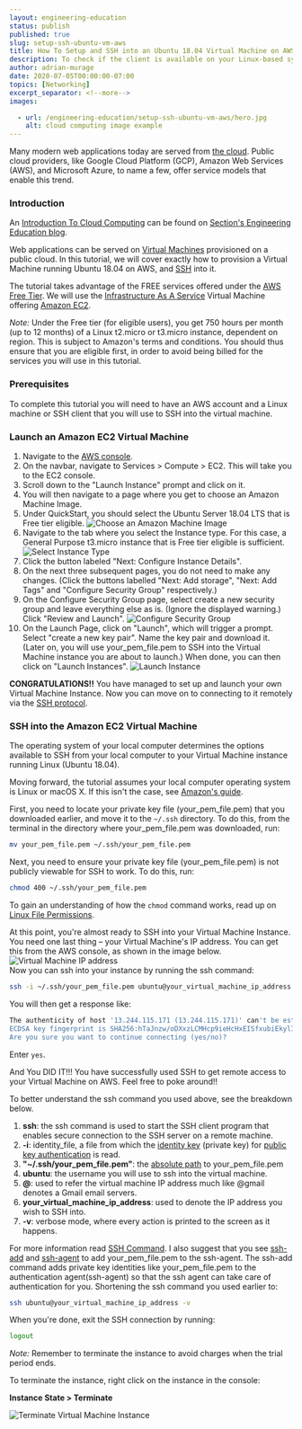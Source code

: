 ```yaml
---
layout: engineering-education
status: publish
published: true
slug: setup-ssh-ubuntu-vm-aws
title: How To Setup and SSH into an Ubuntu 18.04 Virtual Machine on AWS
description: To check if the client is available on your Linux-based system, you will need to connect to an AWS account and a Linux machine or SSH client that you will use to SSH into the virtual machine.
author: adrian-murage
date: 2020-07-05T00:00:00-07:00
topics: [Networking]
excerpt_separator: <!--more-->
images:

  - url: /engineering-education/setup-ssh-ubuntu-vm-aws/hero.jpg
    alt: cloud computing image example
---
```

Many modern web applications today are served from [the cloud](https://en.wikipedia.org/wiki/Cloud_computing). Public cloud providers, like Google Cloud Platform (GCP), Amazon Web Services (AWS), and Microsoft Azure, to name a few, offer service models that enable this trend.
<!--more-->

### Introduction
An [Introduction To Cloud Computing](/engineering-education/introduction-to-cloud-computing/) can be found on [Section's Engineering Education blog](/engineering-education/).

Web applications can be served on [Virtual Machines](https://en.wikipedia.org/wiki/Virtual_machine) provisioned on a public cloud. In this tutorial, we will cover exactly how to provision a Virtual Machine running Ubuntu 18.04 on AWS, and [SSH](https://en.wikipedia.org/wiki/Secure_Shell) into it.

The tutorial takes advantage of the FREE services offered under the [AWS Free Tier](https://aws.amazon.com/free/?all-free-tier.sort-by=item.additionalFields.SortRank&all-free-tier.sort-order=asc). We will use the [Infrastructure As A Service](https://en.wikipedia.org/wiki/Infrastructure_as_a_service) Virtual Machine offering [Amazon EC2](https://aws.amazon.com/ec2/?did=ft_card&trk=ft_card).

*Note:* Under the Free tier (for eligible users), you get 750 hours per month (up to 12 months) of a Linux t2.micro or t3.micro instance, dependent on region. This is subject to Amazon's terms and conditions. You should thus ensure that you are eligible first, in order to avoid being billed for the services you will use in this tutorial.

### Prerequisites
To complete this tutorial you will need to have an AWS account and a Linux machine or SSH client that you will use to SSH into the virtual machine.

### Launch an Amazon EC2 Virtual Machine
1. Navigate to the [AWS console](https://console.aws.amazon.com/).
2. On the navbar, navigate to Services > Compute > EC2. This will take you to the EC2 console.
3. Scroll down to the "Launch Instance" prompt and click on it.
4. You will then navigate to a page where you get to choose an Amazon Machine Image.
5. Under QuickStart, you should select the Ubuntu Server 18.04 LTS that is Free tier eligible.
![Choose an Amazon Machine Image](/engineering-education/setup-ssh-ubuntu-vm-aws/ami.png)
6. Navigate to the tab where you select the Instance type. For this case, a General Purpose t3.micro instance that is Free tier eligible is sufficient.
![Select Instance Type](/engineering-education/setup-ssh-ubuntu-vm-aws/instance_type.png)
7. Click the button labeled "Next: Configure Instance Details".
8. On the next three subsequent pages, you do not need to make any changes. (Click the buttons labelled "Next: Add storage", "Next: Add Tags" and "Configure Security Group" respectively.)
9. On the Configure Security Group page, select create a new security group and leave everything else as is. (Ignore the displayed warning.) Click "Review and Launch".
![Configure Security Group](/engineering-education/setup-ssh-ubuntu-vm-aws/configure_security_group.png)
10. On the Launch Page, click on "Launch", which will trigger a prompt. Select "create a new key pair". Name the key pair and download it. (Later on, you will use your_pem_file.pem to SSH into the Virtual Machine instance you are about to launch.) When done, you can then click on "Launch Instances".
![Launch Instance](/engineering-education/setup-ssh-ubuntu-vm-aws/launch_instance.png)

**CONGRATULATIONS!!** You have managed to set up and launch your own Virtual Machine Instance.
Now you can move on to connecting to it remotely via the [SSH protocol](https://www.ssh.com/ssh/protocol/).

### SSH into the Amazon EC2 Virtual Machine
The operating system of your local computer determines the options available to SSH from your local computer to your Virtual Machine instance running Linux (Ubuntu 18.04).

Moving forward, the tutorial assumes your local computer operating system is Linux or macOS X. If this isn't the case, see [Amazon's guide](https://docs.aws.amazon.com/AWSEC2/latest/UserGuide/AccessingInstances.html?icmpid=docs_ec2_console).

First, you need to locate your private key file (your_pem_file.pem) that you downloaded earlier, and move it to the `~/.ssh` directory. To do this, from the terminal in the directory where your_pem_file.pem was downloaded, run:

```bash
mv your_pem_file.pem ~/.ssh/your_pem_file.pem
```

Next, you need to ensure your private key file (your_pem_file.pem) is not publicly viewable for SSH to work. To do this, run:

```bash
chmod 400 ~/.ssh/your_pem_file.pem
```

To gain an understanding of how the `chmod` command works, read up on [Linux File Permissions](https://www.linux.com/training-tutorials/understanding-linux-file-permissions/).

At this point, you're almost ready to SSH into your Virtual Machine Instance. You need one last thing – your Virtual Machine's IP address. You can get this from the AWS console, as shown in the image below.
![Virtual Machine IP address](/engineering-education/setup-ssh-ubuntu-vm-aws/ip_address.png)<br>
Now you can ssh into your instance by running the ssh command:

```bash
ssh -i ~/.ssh/your_pem_file.pem ubuntu@your_virtual_machine_ip_address -v
```

You will then get a response like:

```bash
The authenticity of host '13.244.115.171 (13.244.115.171)' can't be established.
ECDSA key fingerprint is SHA256:hTaJnzw/oDXxzLCMHcp9ieHcHxEISfxubiEkylIhtkc.
Are you sure you want to continue connecting (yes/no)?
```

Enter `yes`.

And You DID IT!!! You have successfully used SSH to get remote access to your Virtual Machine on AWS. Feel free to poke around!!

To better understand the ssh command you used above, see the breakdown below.

1. **ssh**: the ssh command is used to start the SSH client program that enables secure connection to the SSH server on a remote machine.
2. **-i**: identity_file, a file from which the [identity key](https://www.ssh.com/ssh/identity-key) (private key) for [public key authentication](https://www.ssh.com/ssh/public-key-authentication) is read.
3. **"~/.ssh/your_pem_file.pem"**: the [absolute path](https://www.linux.com/training-tutorials/absolute-path-vs-relative-path-linuxunix/) to your_pem_file.pem
4. **ubuntu**: the username you will use to ssh into the virtual machine.
5. **@**: used to refer the virtual machine IP address much like @gmail denotes a Gmail email servers.
6. **your_virtual_machine_ip_address**: used to denote the IP address you wish to SSH into.
7. **-v**: verbose mode, where every action is printed to the screen as it happens.

For more information read [SSH Command](https://www.ssh.com/ssh/command).
I also suggest that you see [ssh-add](https://www.ssh.com/ssh/add) and [ssh-agent](https://www.ssh.com/ssh/agent) to add your_pem_file.pem to the ssh-agent. The ssh-add command adds private key identities like your_pem_file.pem to the authentication agent(ssh-agent) so that the ssh agent can take care of authentication for you. Shortening the ssh command you used earlier to:

```bash
ssh ubuntu@your_virtual_machine_ip_address -v
```

When you're done, exit the SSH connection by running:

```bash
logout
```

*Note:* Remember to terminate the instance to avoid charges when the trial period ends.

To terminate the instance, right click on the instance in the console:

**Instance State > Terminate**

![Terminate Virtual Machine Instance](/engineering-education/setup-ssh-ubuntu-vm-aws/terminate_instance.png)
